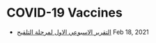 # COVID-19 Vaccines
* [التقرير الاسبوعي الاول لمرحلة التلقيح](https://www.cib.gov.lb/sites/default/files/%D8%A7%D9%84%D8%AA%D9%82%D8%B1%D9%8A%D8%B1%20%D8%A7%D9%84%D8%A7%D8%B3%D8%A8%D9%88%D8%B9%D9%8A%20%D8%A7%D9%84%D8%A7%D9%88%D9%84%20%D9%84%D9%85%D8%B1%D8%AD%D9%84%D8%A9%20%D8%A7%D9%84%D8%AA%D9%84%D9%82%D9%8A%D8%AD_0.pdf)  Feb 18, 2021
